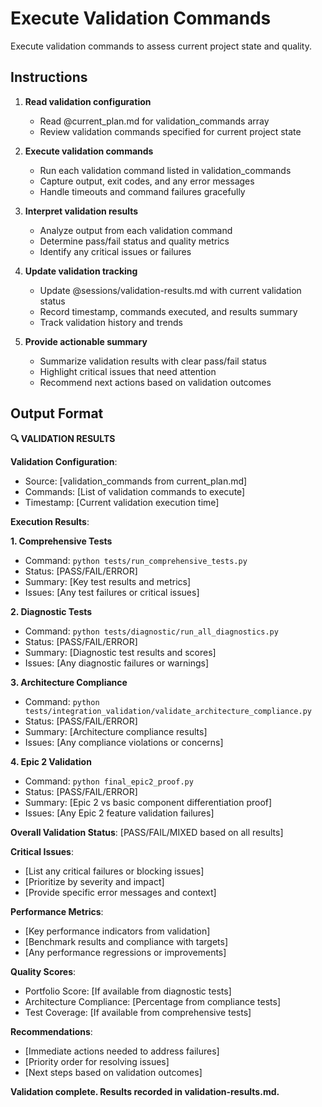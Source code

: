 # Execute Validation Commands

Execute validation commands to assess current project state and quality.

## Instructions

1. **Read validation configuration**
   - Read @current_plan.md for validation_commands array
   - Review validation commands specified for current project state

2. **Execute validation commands**
   - Run each validation command listed in validation_commands
   - Capture output, exit codes, and any error messages
   - Handle timeouts and command failures gracefully

3. **Interpret validation results**
   - Analyze output from each validation command
   - Determine pass/fail status and quality metrics
   - Identify any critical issues or failures

4. **Update validation tracking**
   - Update @sessions/validation-results.md with current validation status
   - Record timestamp, commands executed, and results summary
   - Track validation history and trends

5. **Provide actionable summary**
   - Summarize validation results with clear pass/fail status
   - Highlight critical issues that need attention
   - Recommend next actions based on validation outcomes

## Output Format

**🔍 VALIDATION RESULTS**

**Validation Configuration**:
- Source: [validation_commands from current_plan.md]
- Commands: [List of validation commands to execute]
- Timestamp: [Current validation execution time]

**Execution Results**:

**1. Comprehensive Tests**
- Command: `python tests/run_comprehensive_tests.py`
- Status: [PASS/FAIL/ERROR]
- Summary: [Key test results and metrics]
- Issues: [Any test failures or critical issues]

**2. Diagnostic Tests**
- Command: `python tests/diagnostic/run_all_diagnostics.py`
- Status: [PASS/FAIL/ERROR]
- Summary: [Diagnostic test results and scores]
- Issues: [Any diagnostic failures or warnings]

**3. Architecture Compliance**
- Command: `python tests/integration_validation/validate_architecture_compliance.py`
- Status: [PASS/FAIL/ERROR]
- Summary: [Architecture compliance results]
- Issues: [Any compliance violations or concerns]

**4. Epic 2 Validation**
- Command: `python final_epic2_proof.py`
- Status: [PASS/FAIL/ERROR]
- Summary: [Epic 2 vs basic component differentiation proof]
- Issues: [Any Epic 2 feature validation failures]

**Overall Validation Status**: [PASS/FAIL/MIXED based on all results]

**Critical Issues**:
- [List any critical failures or blocking issues]
- [Prioritize by severity and impact]
- [Provide specific error messages and context]

**Performance Metrics**:
- [Key performance indicators from validation]
- [Benchmark results and compliance with targets]
- [Any performance regressions or improvements]

**Quality Scores**:
- Portfolio Score: [If available from diagnostic tests]
- Architecture Compliance: [Percentage from compliance tests]
- Test Coverage: [If available from comprehensive tests]

**Recommendations**:
- [Immediate actions needed to address failures]
- [Priority order for resolving issues]
- [Next steps based on validation outcomes]

**Validation complete. Results recorded in validation-results.md.**